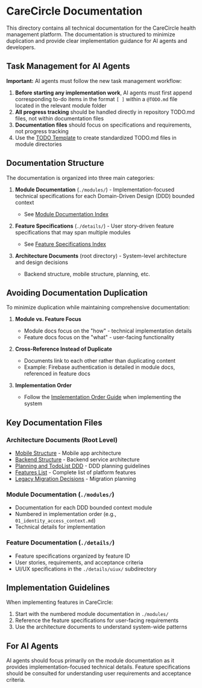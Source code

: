 # CareCircle Documentation

This directory contains all technical documentation for the CareCircle health management platform. The documentation is structured to minimize duplication and provide clear implementation guidance for AI agents and developers.

## Task Management for AI Agents

**Important:** AI agents must follow the new task management workflow:

1. **Before starting any implementation work**, AI agents must first append corresponding to-do items in the format `[ ]` within a `@TODO.md` file located in the relevant module folder
2. **All progress tracking** should be handled directly in repository TODO.md files, not within documentation files
3. **Documentation files** should focus on specifications and requirements, not progress tracking
4. Use the [TODO Template](./TODO_TEMPLATE.md) to create standardized TODO.md files in module directories

## Documentation Structure

The documentation is organized into three main categories:

1. **Module Documentation** (`./modules/`) - Implementation-focused technical specifications for each Domain-Driven Design (DDD) bounded context

   - See [Module Documentation Index](./modules/README.md)

2. **Feature Specifications** (`./details/`) - User story-driven feature specifications that may span multiple modules

   - See [Feature Specifications Index](./details/README.md)

3. **Architecture Documents** (root directory) - System-level architecture and design decisions
   - Backend structure, mobile structure, planning, etc.

## Avoiding Documentation Duplication

To minimize duplication while maintaining comprehensive documentation:

1. **Module vs. Feature Focus**

   - Module docs focus on the "how" - technical implementation details
   - Feature docs focus on the "what" - user-facing functionality

2. **Cross-Reference Instead of Duplicate**

   - Documents link to each other rather than duplicating content
   - Example: Firebase authentication is detailed in module docs, referenced in feature docs

3. **Implementation Order**
   - Follow the [Implementation Order Guide](./modules/implementation_order.md) when implementing the system

## Key Documentation Files

### Architecture Documents (Root Level)

- [Mobile Structure](./mobile_structure.md) - Mobile app architecture
- [Backend Structure](./backend_structure.md) - Backend service architecture
- [Planning and TodoList DDD](./planning_and_todolist_ddd.md) - DDD planning guidelines
- [Features List](./features_list.md) - Complete list of platform features
- [Legacy Migration Decisions](./legacy_migration_decisions.md) - Migration planning

### Module Documentation (`./modules/`)

- Documentation for each DDD bounded context module
- Numbered in implementation order (e.g., `01_identity_access_context.md`)
- Technical details for implementation

### Feature Documentation (`./details/`)

- Feature specifications organized by feature ID
- User stories, requirements, and acceptance criteria
- UI/UX specifications in the `./details/uiux/` subdirectory

## Implementation Guidelines

When implementing features in CareCircle:

1. Start with the numbered module documentation in `./modules/`
2. Reference the feature specifications for user-facing requirements
3. Use the architecture documents to understand system-wide patterns

## For AI Agents

AI agents should focus primarily on the module documentation as it provides implementation-focused technical details. Feature specifications should be consulted for understanding user requirements and acceptance criteria.
